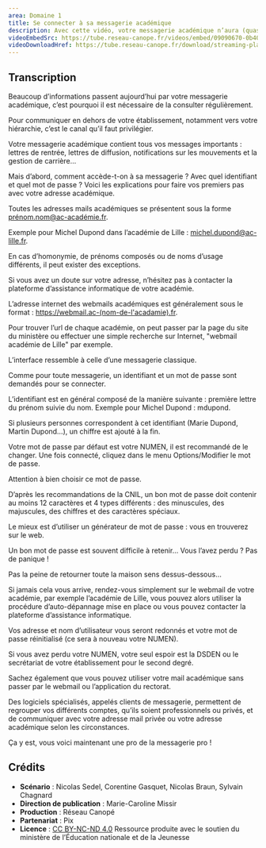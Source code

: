 ```yaml
---
area: Domaine 1
title: Se connecter à sa messagerie académique
description: Avec cette vidéo, votre messagerie académique n’aura (quasiment) plus de secret pour vous !
videoEmbedSrc: https://tube.reseau-canope.fr/videos/embed/09090670-0b40-478d-86b7-383451e602e8
videoDownloadHref: https://tube.reseau-canope.fr/download/streaming-playlists/hls/videos/09090670-0b40-478d-86b7-383451e602e8-1080-fragmented.mp4
---
```


## Transcription

Beaucoup d’informations passent aujourd’hui par votre messagerie académique, c’est pourquoi il est nécessaire de la consulter régulièrement.

Pour communiquer en dehors de votre établissement, notamment vers votre hiérarchie, c’est le canal qu’il faut privilégier.

Votre messagerie académique contient tous vos messages importants : lettres de rentrée, lettres de diffusion, notifications sur les mouvements et la gestion de carrière…

Mais d’abord, comment accède-t-on à sa messagerie ? Avec quel identifiant et quel mot de passe ? Voici les explications pour faire vos premiers pas avec votre adresse académique.

Toutes les adresses mails académiques se présentent sous la forme prénom.nom@ac-académie.fr.

Exemple pour Michel Dupond dans l’académie de Lille : <michel.dupond@ac-lille.fr>.

En cas d’homonymie, de prénoms composés ou de noms d’usage différents, il peut exister des exceptions.

Si vous avez un doute sur votre adresse, n’hésitez pas à contacter la plateforme d’assistance informatique de votre académie.

L’adresse internet des webmails académiques est généralement sous le format : <https://webmail.ac-(nom-de-l'acadamie).fr>.

Pour trouver l’url de chaque académie, on peut passer par la page du site du ministère ou effectuer une simple recherche sur Internet, "webmail académie de Lille" par exemple.

L’interface ressemble à celle d’une messagerie classique.

Comme pour toute messagerie, un identifiant et un mot de passe sont demandés pour se connecter.

L’identifiant est en général composé de la manière suivante : première lettre du prénom suivie du nom. Exemple pour Michel Dupond : mdupond.

Si plusieurs personnes correspondent à cet identifiant (Marie Dupond, Martin Dupond…), un chiffre est ajouté à la fin.

Votre mot de passe par défaut est votre NUMEN, il est recommandé de le changer. Une fois connecté, cliquez dans le menu Options/Modifier le mot de passe.

Attention à bien choisir ce mot de passe.

D’après les recommandations de la CNIL, un bon mot de passe doit contenir au moins 12 caractères et 4 types différents : des minuscules, des majuscules, des chiffres et des caractères spéciaux.

Le mieux est d’utiliser un générateur de mot de passe : vous en trouverez sur le web.

Un bon mot de passe est souvent difficile à retenir… Vous l’avez perdu ? Pas de panique !

Pas la peine de retourner toute la maison sens dessus-dessous…

Si jamais cela vous arrive, rendez-vous simplement sur le webmail de votre académie, par exemple l’académie de Lille, vous pouvez alors utiliser la procédure d’auto-dépannage mise en place ou vous pouvez contacter la plateforme d’assistance informatique.

Vos adresse et nom d’utilisateur vous seront redonnés et votre mot de passe réinitialisé (ce sera à nouveau votre NUMEN).

Si vous avez perdu votre NUMEN, votre seul espoir est la DSDEN ou le secrétariat de votre établissement pour le second degré.

Sachez également que vous pouvez utiliser votre mail académique sans passer par le webmail ou l’application du rectorat.

Des logiciels spécialisés, appelés clients de messagerie, permettent de regrouper vos différents comptes, qu’ils soient professionnels ou privés, et de communiquer avec votre adresse mail privée ou votre adresse académique selon les circonstances.

Ça y est, vous voici maintenant une pro de la messagerie pro !

## Crédits

- **Scénario** : Nicolas Sedel, Corentine Gasquet, Nicolas Braun, Sylvain Chagnard
- **Direction de publication** : Marie-Caroline Missir
- **Production** : Réseau Canopé
- **Partenariat** : Pix
- **Licence** : [CC BY-NC-ND 4.0](https://creativecommons.org/licenses/by-nc-nd/4.0/deed.fr)
Ressource produite avec le soutien du ministère de l’Éducation nationale et de la Jeunesse

